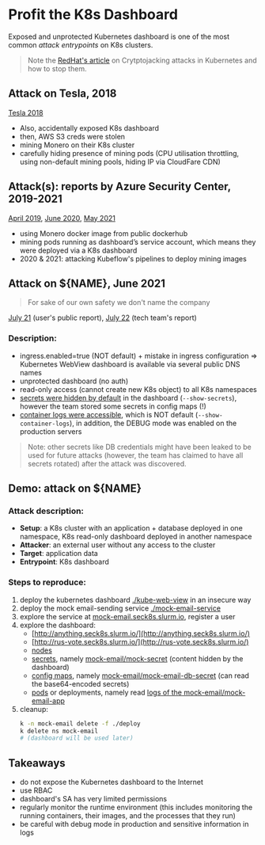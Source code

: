 # Profit the K8s Dashboard

Exposed and unprotected Kubernetes dashboard is one of the most common *attack entrypoints* on K8s clusters.

> Note the [RedHat's article](https://cloud.redhat.com/blog/cryptojacking-attacks-in-kubernetes-how-to-stop-them) on Crytptojacking attacks in Kubernetes and how to stop them.


## Attack on Tesla, 2018

[Tesla 2018](https://redlock.io/blog/cryptojacking-tesla)

- Also, accidentally exposed K8s dashboard
- then, AWS S3 creds were stolen
- mining Monero on their K8s cluster
- carefully hiding presence of mining pods (CPU utilisation throttling, using non-default mining pools, hiding IP via CloudFare CDN)


## Attack(s): reports by Azure Security Center, 2019-2021

[April 2019](https://azure.microsoft.com/en-us/blog/detect-largescale-cryptocurrency-mining-attack-against-kubernetes-clusters/), [June 2020](https://www.microsoft.com/security/blog/2020/06/10/misconfigured-kubeflow-workloads-are-a-security-risk/), [May 2021](https://techcommunity.microsoft.com/t5/azure-security-center/new-large-scale-campaign-targets-kubeflow/ba-p/2425750)

- using Monero docker image from public dockerhub
- mining pods running as dashboard’s service account, which means they were deployed via a K8s dashboard
- 2020 & 2021: attacking Kubeflow's pipelines to deploy mining images


## Attack on ${NAME}, June 2021

> For sake of our own safety we don't name the company

[July 21](https://habr.com/ru/post/568842/) (user's public report), [July 22](https://habr.com/ru/post/569176/) (tech team's report)

### Description:
- ingress.enabled=true (NOT default) + mistake in ingress configuration => Kubernetes WebView dashboard is available via several public DNS names
- unprotected dashboard (no auth)
- read-only access (cannot create new K8s object) to all K8s namespaces
- [secrets were hidden by default](https://codeberg.org/hjacobs/kube-web-view/src/commit/bc5231296/deploy/deployment.yaml#L27-L29) in the dashboard (`--show-secrets`), however the team stored some secrets in config maps (!)
- [container logs were accessible](https://codeberg.org/hjacobs/kube-web-view/src/commit/bc5231296/deploy/deployment.yaml#L24-L26), which is NOT default (`--show-container-logs`), in addition, the DEBUG mode was enabled on the production servers

> Note: other secrets like DB credentials might have been leaked to be used for future attacks (however, the team has claimed to have all secrets rotated) after the attack was discovered.



## Demo: attack on ${NAME}

### Attack description:
- **Setup**: a K8s cluster with an application + database deployed in one namespace, K8s read-only dashboard deployed in another namespace
- **Attacker**: an external user without any access to the cluster
- **Target**: application data
- **Entrypoint**: K8s dashboard

### Steps to reproduce:
1. deploy the kubernetes dashboard [./kube-web-view](kube-web-view) in an insecure way
2. deploy the mock email-sending service [./mock-email-service](mock-email-service)
3. explore the service at [mock-email.seck8s.slurm.io](mock-email.seck8s.slurm.io), register a user
4. explore the dashboard:
   - [http://anything.seck8s.slurm.io/](http://anything.seck8s.slurm.io/)
   - [http://rus-vote.seck8s.slurm.io/](http://rus-vote.seck8s.slurm.io/)
   - [nodes](http://rus-vote.seck8s.slurm.io/clusters/local/nodes)
   - [secrets](http://rus-vote.seck8s.slurm.io/clusters/local/namespaces/_all/secrets?), namely [mock-email/mock-secret](http://rus-vote.seck8s.slurm.io/clusters/local/namespaces/mock-email/secrets/mock-secret) (content hidden by the dashboard)
   - [config maps](http://rus-vote.seck8s.slurm.io/clusters/local/namespaces/_all/configmaps?), namely [mock-email/mock-email-db-secret](http://rus-vote.seck8s.slurm.io/clusters/local/namespaces/mock-email/configmaps/mock-email-db-secret) (can read the base64-encoded secrets)
   - [pods](http://rus-vote.seck8s.slurm.io/clusters/local/namespaces/_all/pods?) or deployments, namely read [logs of the mock-email/mock-email-app](http://rus-vote.seck8s.slurm.io/clusters/local/namespaces/mock-email/deployments/mock-email-app/logs)
5. cleanup:
   ```sh
   k -n mock-email delete -f ./deploy
   k delete ns mock-email
   # (dashboard will be used later)
   ```


## Takeaways
- do not expose the Kubernetes dashboard to the Internet
- use RBAC
- dashboard's SA has very limited permissions
- regularly monitor the runtime environment (this includes monitoring the running containers, their images, and the processes that they run)
- be careful with debug mode in production and sensitive information in logs
